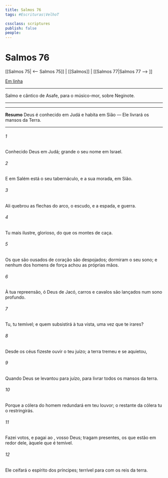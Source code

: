 ```yaml
---
title: Salmos 76
tags: #Escrituras\VelhoT

cssclass: scriptures
publish: false
people:
---
```


# Salmos 76
[[Salmos 75| <-- Salmos 75]] | [[Salmos]] | [[Salmos 77|Salmos 77 --> ]]

[Em linha](https://churchofjesuschrist.org/study/scriptures/ot/ps/76?lang=por)

---
Salmo e cântico de Asafe, para o músico-mor, sobre Neginote.

---

---
__Resumo__
Deus é conhecido em Judá e habita em Sião — Ele livrará os mansos da Terra.

---
###### 1 
Conhecido  Deus em Judá; grande  o seu nome em Israel.

###### 2 
E em Salém está o seu tabernáculo, e a sua morada, em Sião.

###### 3 
Ali quebrou as flechas do arco, o escudo, e a espada, e  guerra. 

###### 4 
Tu  mais ilustre,  glorioso, do que os montes de caça.

###### 5 
Os que são ousados de coração são despojados; dormiram o seu sono; e nenhum dos homens de força achou as próprias mãos.

###### 6 
À tua repreensão, ó Deus de Jacó, carros e cavalos são lançados num sono profundo.

###### 7 
Tu,  tu  temível; e quem subsistirá à tua vista, uma vez que te irares?

###### 8 
Desde os céus fizeste ouvir o teu juízo; a terra tremeu e se aquietou,

###### 9 
Quando Deus se levantou para  juízo, para livrar todos os mansos da terra. 

###### 10 
Porque a cólera do homem redundará em teu louvor; o restante da cólera tu o restringirás.

###### 11 
Fazei votos, e pagai ao , vosso Deus; tragam presentes, os que estão em redor dele, àquele que é temível.

###### 12 
Ele ceifará o espírito dos príncipes;  terrível para com os reis da terra.

